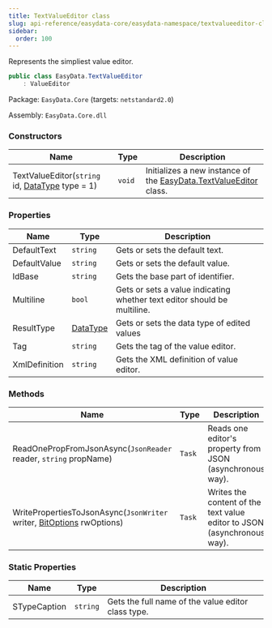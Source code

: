 ```yaml
---
title: TextValueEditor class
slug: api-reference/easydata-core/easydata-namespace/textvalueeditor-class
sidebar:
  order: 100
---
```


Represents the simpliest value editor.
```csharp
public class EasyData.TextValueEditor
    : ValueEditor

```
Package: `EasyData.Core` (targets: `netstandard2.0`)

Assembly: `EasyData.Core.dll`

### Constructors

| Name | Type | Description | 
| --- | --- | --- | 
| TextValueEditor(`string` id, [DataType](///////////////easyquery/docs/api-reference/easydata-core/easydata-namespace/datatype-enum) type = 1) | `void` | Initializes a new instance of the [EasyData.TextValueEditor](///////////////easyquery/docs/api-reference/easydata-core/easydata-namespace/textvalueeditor-class) class. | 


### Properties

| Name | Type | Description | 
| --- | --- | --- | 
| DefaultText | `string` | Gets or sets the default text. | 
| DefaultValue | `string` | Gets or sets the default value. | 
| IdBase | `string` | Gets the base part of identifier. | 
| Multiline | `bool` | Gets or sets a value indicating whether text editor should be multiline. | 
| ResultType | [DataType](///////////////easyquery/docs/api-reference/easydata-core/easydata-namespace/datatype-enum) | Gets or sets the data type of edited values | 
| Tag | `string` | Gets the tag of the value editor. | 
| XmlDefinition | `string` | Gets the XML definition of value editor. | 


### Methods

| Name | Type | Description | 
| --- | --- | --- | 
| ReadOnePropFromJsonAsync(`JsonReader` reader, `string` propName) | `Task` | Reads one editor's property from JSON (asynchronous way). | 
| WritePropertiesToJsonAsync(`JsonWriter` writer, [BitOptions](///////////////easyquery/docs/api-reference/easydata-core/easydata-namespace/bitoptions-class) rwOptions) | `Task` | Writes the content of the text value editor to JSON (asynchronous way). | 


### Static Properties

| Name | Type | Description | 
| --- | --- | --- | 
| STypeCaption | `string` | Gets the full name of the value editor class type. |
